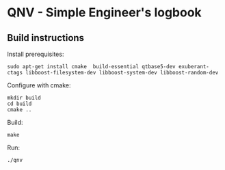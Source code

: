 # QNV - Simple Engineer's logbook

## Build instructions

Install prerequisites:

	sudo apt-get install cmake  build-essential qtbase5-dev exuberant-ctags libboost-filesystem-dev libboost-system-dev libboost-random-dev 

Configure with cmake:

	mkdir build
	cd build
	cmake ..

Build:

	make

Run:
	
	./qnv

